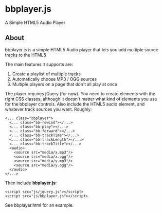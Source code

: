 bbplayer.js
===========

A Simple HTML5 Audio Player

About
-----

bbplayer.js is a simple HTML5 Audio player that lets you add multiple source tracks to the HTML5 
<audio> element and set up your own control buttons and CSS styles. The focus is on keeping it 
simple & easy to set up and customize.

The main features it supports are:

1. Create a playlist of multiple tracks
1. Automatically choose MP3 / OGG sources
1. Multiple players on a page that don't all play at once

The player requires jQuery (for now). You need to create elements with the right CSS classes,
although it doesn't matter what kind of elements you use for the bbplayer controls. Also
include the HTML5 audio element, and whatever track sources you want. Roughly:

    <... class="bbplayer">
      <... class="bb-rewind"></...>
      <... class="bb-play"></...>
      <... class="bb-forward"></...>
      <... class="bb-trackTime"></...>
      <... class="bb-trackLength"></...>
      <... class="bb-trackTitle"></...>
      <audio>
        <source src="media/x.mp3"/>
        <source src="media/x.ogg"/>
        <source src="media/y.mp3"/>
        <source src="media/y.ogg"/>
      </audio>
    </...>
    
Then include **bbplayer.js**:

    <script src="js/jquery.js"></script>
    <script src="js/bbplayer.js"></script>

See bbplayer.html for an example.
